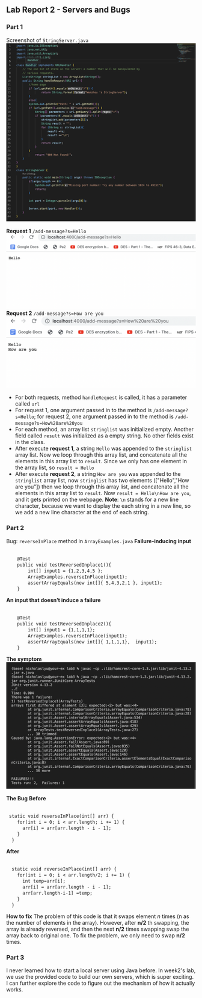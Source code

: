 ## Lab Report 2 - Servers and Bugs

### Part 1
Screenshot of ``StringServer.java``
![StringServer](StringServer.png)

**Request 1**
``/add-message?s=Hello``
![request1](add_hello.png)
**Request 2**
``/add-message?s=How are you``
![request2](add_hay.png)

* For both requests, method ``handleRequest`` is called, it has a parameter called ``url``
* For request 1, one argument passed in to the method is ``/add-message?s=Hello``; for request 2, one argument passed in to the method is ``/add-message?s=How%20are%20you``
* For each method, an array list ``stringlist`` was initialized empty. Another field called ``result`` was initialized as a empty string. No other fields exist in the class. 
* After execute **request 1**, a string ``Hello`` was appended to the ``stringlist`` array list. Now we loop through this array list, and concatenate all the elements in this array list to ``result``. Since we only has one element in the array list, so ``result = Hello``
* After execute **request 2**, a string ``How are you`` was appended to the ``stringlist`` array list, now ``stringlist`` has two elements (["Hello","How are you"]) then we loop through this array list, and concatenate all the elements in this array list to ``result``. Now ``result = Hello\nHow are you``, and it gets printed on the webpage.
**Note**: ``\n`` stands for a new line character, because we want to display the each string in a new line, so we add a new line character at the end of each string. 

### Part 2
Bug: ``reverseInPlace`` method in ``ArrayExamples.java``
**Failure-inducing input**
<pre><code>
    @Test
    public void testReversedInplace1(){
        int[] input1 = {1,2,3,4,5 };
        ArrayExamples.reverseInPlace(input1);
        assertArrayEquals(new int[]{ 5,4,3,2,1 }, input1);
    }
</code></pre>

**An input that doesn’t induce a failure**
<pre><code>
    @Test
    public void testReversedInplace2(){
        int[] input1 = {1,1,1,1};
        ArrayExamples.reverseInPlace(input1);
        assertArrayEquals(new int[]{ 1,1,1,1},  input1);
    }
</code></pre>

**The symptom**
![tests](tests_ran.png)

**The Bug**
**Before**
<pre><code>
 static void reverseInPlace(int[] arr) {
    for(int i = 0; i < arr.length; i += 1) {
      arr[i] = arr[arr.length - i - 1];
    }
  }
</code></pre>

**After**
<pre><code>
  static void reverseInPlace(int[] arr) {
    for(int i = 0; i < arr.length/2; i += 1) {
      int temp=arr[i];
      arr[i] = arr[arr.length - i - 1];
      arr[arr.length-i-1] =temp;
    }
  }
</code></pre>

**How to fix**
The problem of this code is that it swaps element *n* times (n as the number of elements in the array). However, after **n/2** th swapping, the array is already reversed, and then the next **n/2** times swapping swap the array back to original one. 
To fix the problem, we only need to swap **n/2** times. 

### Part 3
I never learned how to start a local server using Java before. In week2's lab, we use the provided code to build our own servers, which is super exciting. I can further explore the code to figure out the mechanism of how it actually works.









